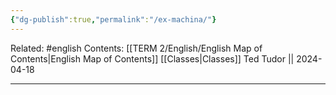 ```yaml
---
{"dg-publish":true,"permalink":"/ex-machina/"}
---
```


Related: #english
Contents: [[TERM 2/English/English Map of Contents\|English Map of Contents]]
[[Classes\|Classes]]
Ted Tudor || 2024-04-18
***


